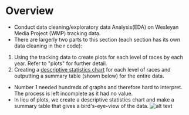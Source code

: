 # Overview
* Conduct data cleaning/exploratory data Analysis(EDA) on Wesleyan Media Project (WMP) tracking data. 
* There are largerly two parts to this section (each section has its own data cleaning in the r code): 
1) Using the tracking data to create plots for each level of races by each year. Refer to "plots" for further detail.
2) Creating a [descriptive statistics chart](https://github.com/grantjw/text_analysis_proj2/blob/main/eda_fold1/descriptive_stat/Descriptive%20Stat.xlsx) for each level of races and outputting a summary table (shown below) for the entire data.
 

* Number 1 needed hundreds of graphs and therefore hard to interpret. The process is left incomplete as it had no value. 
* In lieu of plots, we create a descriptive statistics chart and make a summary table that gives a bird's-eye-view of the data. 
![alt text](https://github.com/grantjw/text_analysis_proj2/blob/main/eda_fold1/descriptive_stat/summarytable.PNG)

